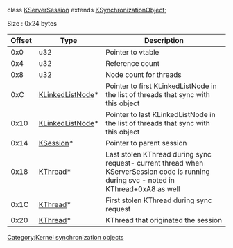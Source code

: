 class [KServerSession](KServerSession "wikilink") extends
[KSynchronizationObject](KSynchronizationObject "wikilink");

Size : 0x24 bytes

| Offset | Type                                            | Description                                                                                                                            |
|--------|-------------------------------------------------|----------------------------------------------------------------------------------------------------------------------------------------|
| 0x0    | u32                                             | Pointer to vtable                                                                                                                      |
| 0x4    | u32                                             | Reference count                                                                                                                        |
| 0x8    | u32                                             | Node count for threads                                                                                                                 |
| 0xC    | [KLinkedListNode](KLinkedListNode "wikilink")\* | Pointer to first KLinkedListNode in the list of threads that sync with this object                                                     |
| 0x10   | [KLinkedListNode](KLinkedListNode "wikilink")\* | Pointer to last KLinkedListNode in the list of threads that sync with this object                                                      |
| 0x14   | [KSession](KSession "wikilink")\*               | Pointer to parent session                                                                                                              |
| 0x18   | [KThread](KThread "wikilink")\*                 | Last stolen KThread during sync request- current thread when KServerSession code is running during svc - noted in KThread+0xA8 as well |
| 0x1C   | [KThread](KThread "wikilink")\*                 | First stolen KThread during sync request                                                                                               |
| 0x20   | [KThread](KThread "wikilink")\*                 | KThread that originated the session                                                                                                    |

[Category:Kernel synchronization
objects](Category:Kernel_synchronization_objects "wikilink")
